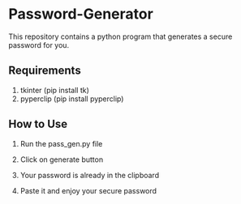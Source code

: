 # Password-Generator

This repository contains a python program that generates a secure password for you.


## Requirements

1. tkinter (pip install tk)
2. pyperclip (pip install pyperclip)

## How to Use

1. Run the pass_gen.py file 

2. Click on generate button

3. Your password is already in the clipboard 

4. Paste it and enjoy your secure password
